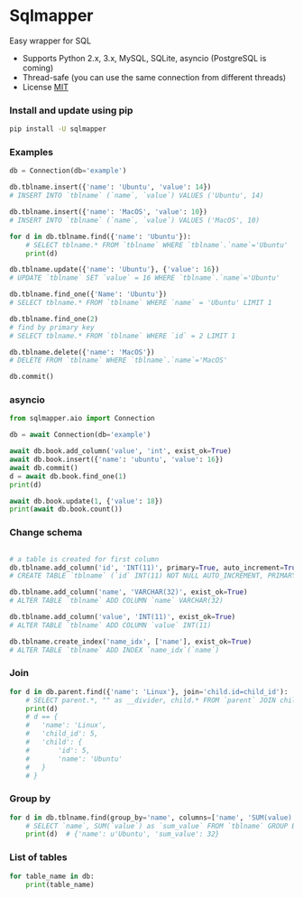 # Sqlmapper
Easy wrapper for SQL

* Supports Python 2.x, 3.x, MySQL, SQLite, asyncio (PostgreSQL is coming)
* Thread-safe (you can use the same connection from different threads)
* License [MIT](http://opensource.org/licenses/MIT)

### Install and update using pip

```bash
pip install -U sqlmapper
```

### Examples
```python
db = Connection(db='example')

db.tblname.insert({'name': 'Ubuntu', 'value': 14})
# INSERT INTO `tblname` (`name`, `value`) VALUES ('Ubuntu', 14)

db.tblname.insert({'name': 'MacOS', 'value': 10})
# INSERT INTO `tblname` (`name`, `value`) VALUES ('MacOS', 10)

for d in db.tblname.find({'name': 'Ubuntu'}):
    # SELECT tblname.* FROM `tblname` WHERE `tblname`.`name`='Ubuntu'
    print(d)

db.tblname.update({'name': 'Ubuntu'}, {'value': 16})
# UPDATE `tblname` SET `value` = 16 WHERE `tblname`.`name`='Ubuntu'

db.tblname.find_one({'Name': 'Ubuntu'})
# SELECT tblname.* FROM `tblname` WHERE `name` = 'Ubuntu' LIMIT 1

db.tblname.find_one(2)
# find by primary key
# SELECT tblname.* FROM `tblname` WHERE `id` = 2 LIMIT 1

db.tblname.delete({'name': 'MacOS'})
# DELETE FROM `tblname` WHERE `tblname`.`name`='MacOS'

db.commit()
```

### asyncio
```python
from sqlmapper.aio import Connection

db = await Connection(db='example')

await db.book.add_column('value', 'int', exist_ok=True)
await db.book.insert({'name': 'ubuntu', 'value': 16})
await db.commit()
d = await db.book.find_one(1)
print(d)

await db.book.update(1, {'value': 18})
print(await db.book.count())
```

### Change schema
```python

# a table is created for first column
db.tblname.add_column('id', 'INT(11)', primary=True, auto_increment=True, exist_ok=True)
# CREATE TABLE `tblname` (`id` INT(11) NOT NULL AUTO_INCREMENT, PRIMARY KEY (`id`)) ENGINE=InnoDB DEFAULT CHARSET utf8mb4 COLLATE utf8mb4_unicode_ci

db.tblname.add_column('name', 'VARCHAR(32)', exist_ok=True)
# ALTER TABLE `tblname` ADD COLUMN `name` VARCHAR(32)

db.tblname.add_column('value', 'INT(11)', exist_ok=True)
# ALTER TABLE `tblname` ADD COLUMN `value` INT(11)

db.tblname.create_index('name_idx', ['name'], exist_ok=True)
# ALTER TABLE `tblname` ADD INDEX `name_idx`(`name`)
```

### Join
```python
for d in db.parent.find({'name': 'Linux'}, join='child.id=child_id'):
    # SELECT parent.*, "" as __divider, child.* FROM `parent` JOIN child AS child ON child.id = child_id WHERE `parent`.`name`='Linux'
    print(d)
    # d == {
    #   'name': 'Linux',
    #   'child_id': 5,
    #   'child': {
    #       'id': 5,
    #       'name': 'Ubuntu'
    #   }
    # }
```

### Group by
```python
for d in db.tblname.find(group_by='name', columns=['name', 'SUM(value)']):
    # SELECT `name`, SUM(`value`) as `sum_value` FROM `tblname` GROUP BY `name`
    print(d)  # {'name': u'Ubuntu', 'sum_value': 32}
```

### List of tables
```python
for table_name in db:
    print(table_name)
```
